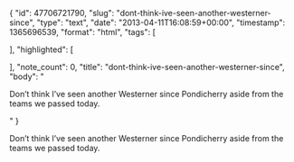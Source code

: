 {
  "id": 47706721790,
  "slug": "dont-think-ive-seen-another-westerner-since",
  "type": "text",
  "date": "2013-04-11T16:08:59+00:00",
  "timestamp": 1365696539,
  "format": "html",
  "tags": [

  ],
  "highlighted": [

  ],
  "note_count": 0,
  "title": "dont-think-ive-seen-another-westerner-since",
  "body": "<p>Don&rsquo;t think I&rsquo;ve seen another Westerner since Pondicherry aside from the teams we passed today.</p>"
}

<p>Don&rsquo;t think I&rsquo;ve seen another Westerner since Pondicherry aside from the teams we passed today.</p>